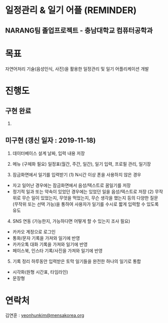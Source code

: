 일정관리 & 일기 어플 (REMINDER) 
==========================================================
NARANG팀 졸업프로젝트 - 충남대학교 컴퓨터공학과
----------------------------------------------------------

# 목표
자연어처리 기술(음성인식, 사진)을 활용한 일정관리 및 일기 어플리케이션 개발

# 진행도
## 구현 완료
1.

## 미구현    (갱신 일자 : 2019-11-18)
1. 데이터베이스 설계
날짜, 입력 내용 저장


2. 메뉴 (구체화 필요)
일정표(월간, 주간, 일간), 일기 입력, 프로필 관리, 일기장


3. 잠금화면에서 일기를 입력받기
(1) N시간 이상 폰을 사용하지 않은 경우
- 자고 일어난 경우에는 잠금화면에서 음성/텍스트로 꿈일기를 저장
- 정기적 일과 또는 약속이 있었던 경우에는 있었던 일을 음성/텍스트로 저장
(2) 무작위로
무슨 일이 있었는지, 무엇을 먹었는지, 무슨 생각을 했는지 등의 다양한 질문(무작위 또는 선택 가능)을 통하여
사용자가 일기를 수시로 짧게 입력할 수 있도록 유도


4. SNS 연동 (가능한지, 가능하다면 어떻게 할 수 있는지 조사 필요)
- 카카오 계정으로 로그인
- 통화/문자 기록을 가져와 일기에 반영
- 카카오톡 대화 기록을 가져와 일기에 반영
- 페이스북, 인스타 기록/사진을 가져와 일기에 반영


5. 기록 정리
하루동안 입력받은 토막 일기들을 완전한 하나의 일기로 통합 
- 시각화(원형 시간표, 타임라인)
- 문장형


# 연락처
김연훈 : yeonhunkim@mensakorea.org
